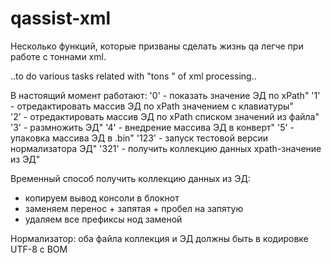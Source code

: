# qassist-xml
Несколько функций, которые призваны сделать жизнь qa легче при работе с тоннами xml.

..to do various tasks related with "tons " of xml processing..

В настоящий момент работают:
'0'   -  показать значение ЭД по xPath"
'1'   -  отредактировать массив ЭД по xPath значением с клавиатуры"  
'2'   -  отредактировать массив ЭД по xPath списком значений из файла" 
'3'   -  размножить ЭД"
'4'   -  внедрение массива ЭД в конверт"
'5'   -  упаковка массива ЭД в .bin"
'123' -  запуск тестовой версии нормализатора ЭД"
'321' -  получить коллекцию данных xpath-значение из ЭД"

Временный способ получить коллекцию данных из ЭД: 
* копируем вывод консоли в блокнот
* заменяем перенос + запятая + пробел на запятую
* удаляем все префиксы нод заменой

Нормализатор: оба файла коллекция и ЭД должны быть в кодировке UTF-8 с BOM 
